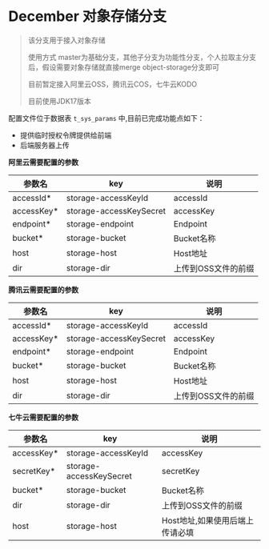# December 对象存储分支

> 该分支用于接入对象存储
>
> 使用方式 master为基础分支，其他子分支为功能性分支，个人拉取主分支后，假设需要对象存储就直接merge object-storage分支即可
> 
> 目前暂定接入阿里云OSS，腾讯云COS，七牛云KODO 
> 
> 目前使用JDK17版本

配置文件位于数据表 `t_sys_params` 中,目前已完成功能点如下：

- 提供临时授权令牌提供给前端
- 后端服务器上传


**阿里云需要配置的参数**

| 参数名     | key                     | 说明                |
| ---------- | ----------------------- | ------------------- |
| accessId*  | storage-accessKeyId     | accessId            |
| accessKey* | storage-accessKeySecret | accessKey           |
| endpoint*  | storage-endpoint        | Endpoint            |
| bucket*    | storage-bucket          | Bucket名称          |
| host       | storage-host            | Host地址            |
| dir        | storage-dir             | 上传到OSS文件的前缀 |

**腾讯云需要配置的参数**

| 参数名     | key                     | 说明                |
| ---------- | ----------------------- | ------------------- |
| accessId*  | storage-accessKeyId     | accessId            |
| accessKey* | storage-accessKeySecret | accessKey           |
| endpoint*  | storage-endpoint        | Endpoint            |
| bucket*    | storage-bucket          | Bucket名称          |
| host       | storage-host            | Host地址            |
| dir        | storage-dir             | 上传到OSS文件的前缀 |

**七牛云需要配置的参数**

| 参数名     | key                     | 说明                 |
| ---------- | ----------------------- |--------------------|
| accessKey* | storage-accessKeyId     | accessKey          |
| secretKey* | storage-accessKeySecret | secretKey          |
| bucket*    | storage-bucket          | Bucket名称           |
| dir        | storage-dir             | 上传到OSS文件的前缀 |
| host       | storage-host            | Host地址,如果使用后端上传请必填 |

